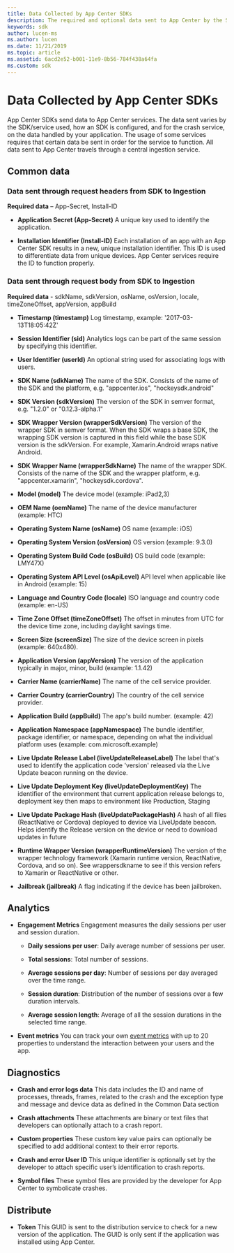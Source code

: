 ```yaml
---
title: Data Collected by App Center SDKs
description: The required and optional data sent to App Center by the SDK.
keywords: sdk
author: lucen-ms
ms.author: lucen
ms.date: 11/21/2019
ms.topic: article
ms.assetid: 6acd2e52-b001-11e9-8b56-784f438a64fa
ms.custom: sdk
---
```


# Data Collected by App Center SDKs
 
App Center SDKs send data to App Center services. The data sent varies by the SDK/service used, how an SDK is configured, and for the crash service, on the data handled by your application. The usage of some services requires that certain data be sent in order for the service to function. All data sent to App Center travels through a central ingestion service.
 
## Common data

### Data sent through request headers from SDK to Ingestion
**Required data** – App-Secret, Install-ID

*	**Application Secret (App-Secret)** 
        A unique key used to identify the application. 

*	**Installation Identifier (Install-ID)**
        Each installation of an app with an App Center SDK results in a new, unique installation identifier. This ID is used to differentiate data from unique devices. App Center services require the ID to function properly.
    
    

### Data sent through request body from SDK to Ingestion

**Required data** -  sdkName, sdkVersion, osName, osVersion, locale, timeZoneOffset, appVersion, appBuild
*	**Timestamp (timestamp)** 
        Log timestamp, example: '2017-03-13T18:05:42Z'

*	**Session Identifier (sid)**
        Analytics logs can be part of the same session by specifying this identifier.

*	**User Identifier (userId)**
        An optional string used for associating logs with users.

*	**SDK Name (sdkName)**
        The name of the SDK. Consists of the name of the SDK and the platform, e.g. "appcenter.ios", "hockeysdk.android"

*	**SDK Version (sdkVersion)**
        The version of the SDK in semver format, e.g. "1.2.0" or "0.12.3-alpha.1"

*	**SDK Wrapper Version (wrapperSdkVersion)** 
        The version of the wrapper SDK in semver format. When the SDK wraps a base SDK, the wrapping SDK version is captured in this field while the base SDK version is the sdkVersion. For example, Xamarin.Android wraps native Android.

*	**SDK Wrapper Name (wrapperSdkName)**
        The name of the wrapper SDK. Consists of the name of the SDK and the wrapper platform, e.g. "appcenter.xamarin", "hockeysdk.cordova".

*	**Model (model)** 
        The device model (example: iPad2,3)

*	**OEM Name (oemName)**
        The name of the device manufacturer (example: HTC)

*	**Operating System Name (osName)**
        OS name (example: iOS)

*	**Operating System Version (osVersion)**
        OS version (example: 9.3.0)

*	**Operating System Build Code (osBuild)** 
        OS build code (example: LMY47X)

*	**Operating System API Level (osApiLevel)**
        API level when applicable like in Android (example: 15)

*	**Language and Country Code (locale)**
        ISO language and country code (example: en-US)

*	**Time Zone Offset (timeZoneOffset)** 
        The offset in minutes from UTC for the device time zone, including daylight savings time.

*	**Screen Size (screenSize)** 
        The size of the device screen in pixels (example: 640x480).

*	**Application Version (appVersion)**
        The version of the application typically in major, minor, build (example: 1.1.42)

*	**Carrier Name (carrierName)**
        The name of the cell service provider.

*	**Carrier Country (carrierCountry)**
        The country of the cell service provider.

*	**Application Build (appBuild)**
        The app's build number. (example: 42)

*	**Application Namespace (appNamespace)**
        The bundle identifier, package identifier, or namespace, depending on what the individual platform uses (example: com.microsoft.example)

*	**Live Update Release Label (liveUpdateReleaseLabel)** 
        The label that's used to identify the application code 'version' released via the Live Update beacon running on the device.

*	**Live Update Deployment Key (liveUpdateDeploymentKey)** 
        The identifier of the environment that current application release belongs to, deployment key then maps to environment like Production, Staging

*	**Live Update Package Hash (liveUpdatePackageHash)**
        A hash of all files (ReactNative or Cordova) deployed to device via LiveUpdate beacon. Helps identify the Release version on the device or need to download updates in future

*	**Runtime Wrapper Version (wrapperRuntimeVersion)**
        The version of the wrapper technology framework (Xamarin runtime version, ReactNative, Cordova, and so on). See wrappersdkname to see if this version refers to Xamarin or ReactNative or other.

*	**Jailbreak (jailbreak)**
        A flag indicating if the device has been jailbroken.

    

## Analytics
*	**Engagement Metrics**
        Engagement measures the daily sessions per user and session duration.

    * **Daily sessions per user**: 
        Daily average number of sessions per user.

    * **Total sessions**: 
        Total number of sessions.

    * **Average sessions per day**: 
        Number of sessions per day averaged over the time range.

    * **Session duration**: 
        Distribution of the number of sessions over a few duration intervals.

    * **Average session length**: 
        Average of all the session durations in the selected time range.

*	**Event metrics**
        You can track your own [event metrics](../analytics/event-metrics.md) with up to 20 properties to understand the interaction between your users and the app.

## Diagnostics
*	**Crash and error logs data**
        This data includes the ID and name of processes, threads, frames, related to the crash and the exception type and message and device data as defined in the Common Data section

*	**Crash attachments**
        These attachments are binary or text files that developers can optionally attach to a crash report.        

*	**Custom properties**
        These custom key value pairs can optionally be specified to add additional context to their error reports.        

*	**Crash and error User ID**
        This unique identifier is optionally set by the developer to attach specific user’s identification to crash reports.

*	**Symbol files**
        These symbol files are provided by the developer for App Center to symbolicate crashes.

## Distribute
*	**Token** 
        This GUID is sent to the distribution service to check for a new version of the application. The GUID is only sent if the application was installed using App Center.